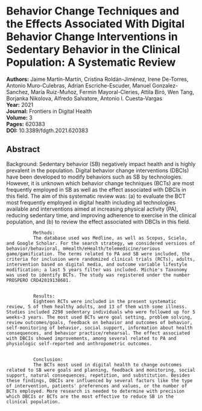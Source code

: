 # Behavior Change Techniques and the Effects Associated With Digital Behavior Change Interventions in Sedentary Behavior in the Clinical Population: A Systematic Review

**Authors:** Jaime Martín-Martín, Cristina Roldán-Jiménez, Irene De-Torres, Antonio Muro-Culebras, Adrian Escriche-Escuder, Manuel Gonzalez-Sanchez, María Ruiz-Muñoz, Fermin Mayoral-Cleries, Attila Biró, Wen Tang, Borjanka Nikolova, Alfredo Salvatore, Antonio I. Cuesta-Vargas  
**Year:** 2021  
**Journal:** Frontiers in Digital Health  
**Volume:** 3  
**Pages:** 620383  
**DOI:** 10.3389/fdgth.2021.620383  

## Abstract
Background:
              Sedentary behavior (SB) negatively impact health and is highly prevalent in the population. Digital behavior change interventions (DBCIs) have been developed to modify behaviors such as SB by technologies. However, it is unknown which behavior change techniques (BCTs) are most frequently employed in SB as well as the effect associated with DBCIs in this field. The aim of this systematic review was: (a) to evaluate the BCT most frequently employed in digital health including all technologies available and interventions aimed at increasing physical activity (PA), reducing sedentary time, and improving adherence to exercise in the clinical population, and (b) to review the effect associated with DBCIs in this field.
            
            
              Methods:
              The database used was Medline, as well as Scopus, Scielo, and Google Scholar. For the search strategy, we considered versions of behavior/behavioral, mHealth/eHealth/telemedicine/serious game/gamification. The terms related to PA and SB were included, the criteria for inclusion were randomized clinical trials (RCTs), adults, intervention based on digital media, and outcome variable lifestyle modification; a last 5 years filter was included. Michie's Taxonomy was used to identify BCTs. The study was registered under the number PROSPERO CRD42019138681.
            
            
              Results:
              Eighteen RCTs were included in the present systematic review, 5 of them healthy adults, and 13 of them with some illness. Studies included 2298 sedentary individuals who were followed up for 5 weeks−3 years. The most used BCTs were goal setting, problem solving, review outcomes/goals, feedback on behavior and outcomes of behavior, self-monitoring of behavior, social support, information about health consequences, and behavior practice/rehearsal. The effect associated with DBCIs showed improvements, among several related to PA and physiologic self-reported and anthropometric outcomes.
            
            
              Conclusion:
              The BCTs most used in digital health to change outcomes related to SB were goals and planning, feedback and monitoring, social support, natural consequences, repetition, and substitution. Besides these findings, DBCIs are influenced by several factors like the type of intervention, patients' preferences and values, or the number of BCTs employed. More research is needed to determine with precision which DBCIs or BCTs are the most effective to reduce SB in the clinical population.


